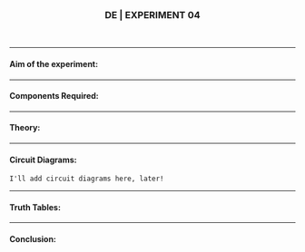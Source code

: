 <br>
<h3 align=center><b>DE | EXPERIMENT 04</b></h3>
<br>

---

#### **Aim of the experiment:**
> 

---

#### **Components Required:**


---

#### **Theory:**


---

#### **Circuit Diagrams:**
```text
I'll add circuit diagrams here, later!
```

---

#### **Truth Tables:**


---

#### **Conclusion:**

